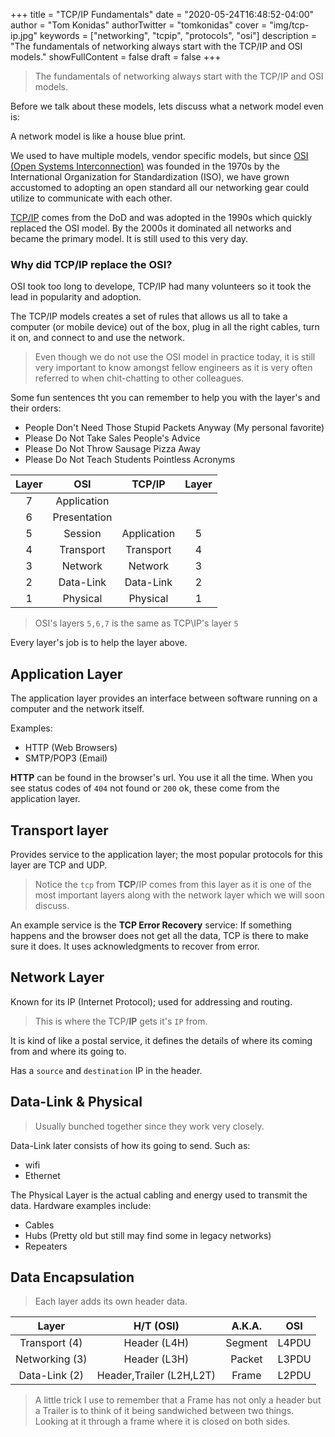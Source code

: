 +++
title = "TCP/IP Fundamentals"
date = "2020-05-24T16:48:52-04:00"
author = "Tom Konidas"
authorTwitter = "tomkonidas"
cover = "img/tcp-ip.jpg"
keywords = ["networking", "tcpip", "protocols", "osi"]
description = "The fundamentals of networking always start with the TCP/IP and OSI models."
showFullContent = false
draft = false
+++

> The fundamentals of networking always start with the TCP/IP and OSI models.

Before we talk about these models, lets discuss what a network model even is:

A network model is like a house blue print.

We used to have multiple models, vendor specific models, but since [OSI (Open Systems Interconnection)](https://en.wikipedia.org/wiki/OSI_model) was founded in the 1970s by the International Organization for Standardization (ISO),
we have grown accustomed to adopting an open standard all our networking gear could utilize to communicate with each other.

[TCP/IP](https://en.wikipedia.org/wiki/Internet_protocol_suite) comes from the DoD and was adopted in the 1990s which quickly replaced the OSI model.
By the 2000s it dominated all networks and became the primary model. It is still used to this very day.

### Why did TCP/IP replace the OSI?

OSI took too long to develope, TCP/IP had many volunteers so it took the lead in popularity and adoption.

The TCP/IP models creates a set of rules that allows us all to take a computer
(or mobile device) out of the box, plug in all the right cables, turn it on,
and connect to and use the network.

> Even though we do not use the OSI model in practice today, it is still very important to know amongst fellow engineers
> as it is very often referred to when chit-chatting to other colleagues.

Some fun sentences tht you can remember to help you with the layer's and their orders:

- People Don't Need Those Stupid Packets Anyway (My personal favorite)
- Please Do Not Take Sales People's Advice
- Please Do Not Throw Sausage Pizza Away
- Please Do Not Teach Students Pointless Acronyms

| Layer |     OSI      |   TCP/IP    | Layer |
| :---: | :----------: | :---------: | :---: |
|   7   | Application  |             |       |
|   6   | Presentation |             |       |
|   5   |   Session    | Application |   5   |
|   4   |  Transport   |  Transport  |   4   |
|   3   |   Network    |   Network   |   3   |
|   2   |  Data-Link   |  Data-Link  |   2   |
|   1   |   Physical   |  Physical   |   1   |

> OSI's layers `5,6,7` is the same as TCP\IP's layer `5`

Every layer's job is to help the layer above.

## Application Layer

The application layer provides an interface between software running on a computer and the network itself.

Examples:

- HTTP (Web Browsers)
- SMTP/POP3 (Email)

**HTTP** can be found in the browser's url. You use it all the time.
When you see status codes of `404` not found or `200` ok, these come from the application layer.

## Transport layer

Provides service to the application layer; the most popular protocols for this layer are TCP and UDP.

> Notice the `tcp` from **TCP**/IP comes from this layer as it is one of the most important layers along with the network layer which we will soon discuss.

An example service is the **TCP Error Recovery** service:
If something happens and the browser does not get all the data, TCP is there to make sure it does. It uses acknowledgments to recover from error.

## Network Layer

Known for its IP (Internet Protocol); used for addressing and routing.

> This is where the TCP/**IP** gets it's `IP` from.

It is kind of like a postal service, it defines the details of where its coming from and where its going to.

Has a `source` and `destination` IP in the header.

## Data-Link & Physical

> Usually bunched together since they work very closely.

Data-Link later consists of how its going to send.
Such as:

- wifi
- Ethernet

The Physical Layer is the actual cabling and energy used to transmit the data.
Hardware examples include:

- Cables
- Hubs (Pretty old but still may find some in legacy networks)
- Repeaters

## Data Encapsulation

> Each layer adds its own header data.

|     Layer      |        H/T (OSI)         | A.K.A.  |  OSI  |
| :------------: | :----------------------: | :-----: | :---: |
| Transport (4)  |       Header (L4H)       | Segment | L4PDU |
| Networking (3) |       Header (L3H)       | Packet  | L3PDU |
| Data-Link (2)  | Header,Trailer (L2H,L2T) |  Frame  | L2PDU |

> A little trick I use to remember that a Frame has not only a header but a Trailer is to think of it being sandwiched between two things. Looking at it through a frame where it is closed on both sides.
